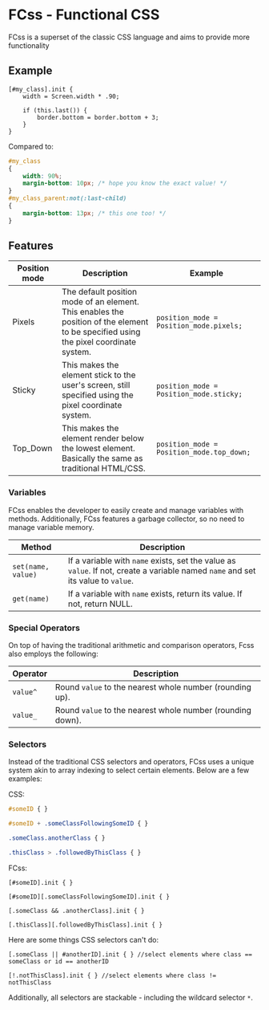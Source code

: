 # FCss - Functional CSS
FCss is a superset of the classic CSS language and aims to provide more functionality

## Example

```fcss
[#my_class].init {
    width = Screen.width * .90;

    if (this.last()) {
        border.bottom = border.bottom + 3;
    }    
}
```
Compared to:
```css
#my_class
{
    width: 90%;
    margin-bottom: 10px; /* hope you know the exact value! */
}
#my_class_parent:not(:last-child)
{
    margin-bottom: 13px; /* this one too! */
}
```

## Features
Position mode | Description | Example
---|---|---
Pixels | The default position mode of an element. This enables the position of the element to be specified using the pixel coordinate system. | `position_mode = Position_mode.pixels;`
Sticky | This makes the element stick to the user's screen, still specified using the pixel coordinate system. | `position_mode = Position_mode.sticky;`
Top_Down | This makes the element render below the lowest element. Basically the same as traditional HTML/CSS. | `position_mode = Position_mode.top_down;`

### Variables

FCss enables the developer to easily create and manage variables with methods. Additionally, FCss features a garbage collector, so no need to manage variable memory.

Method | Description
---|---
`set(name, value)` | If a variable with `name` exists, set the value as `value`. If not, create a variable named `name` and set its value to `value`.
`get(name)` | If a variable with `name` exists, return its value. If not, return NULL.

### Special Operators

On top of having the traditional arithmetic and comparison operators, Fcss also employs the following:

Operator | Description
---|---
`value^` | Round `value` to the nearest whole number (rounding up).
`value_` | Round `value` to the nearest whole number (rounding down).

### Selectors

Instead of the traditional CSS selectors and operators, FCss uses a unique system akin to array indexing to select certain elements. Below are a few examples:

CSS:
```css
#someID { }

#someID + .someClassFollowingSomeID { }

.someClass.anotherClass { }

.thisClass > .followedByThisClass { }
```

FCss:
```fcss
[#someID].init { }

[#someID][.someClassFollowingSomeID].init { }

[.someClass && .anotherClass].init { }

[.thisClass][.followedByThisClass].init { }
```

Here are some things CSS selectors can't do:

```fcss
[.someClass || #anotherID].init { } //select elements where class == someClass or id == anotherID

[!.notThisClass].init { } //select elements where class != notThisClass
```

Additionally, all selectors are stackable - including the wildcard selector `*`.
